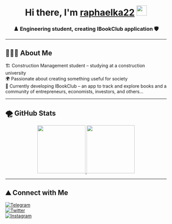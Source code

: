 <h1 align="center">Hi there, I'm <a href="#" target="_blank">raphaelka22</a>  
<img src="https://github.com/blackcater/blackcater/raw/main/images/Hi.gif" height="32"/></h1>  

<h3 align="center">♟️ Engineering student, creating IBookClub application 🛡️</h3>  

---

## 🧑🏼‍🎓 About Me  

🏗 Construction Management student – studying at a construction university  
🌍 Passionate about creating something useful for society  
📱 Currently developing IBookClub – an app to track and explore books and a community of entrepreneurs, economists, investors, and others...  

---

## 🌪️ GitHub Stats  

<div align="center">
  <a href="https://github.com/anuraghazra/github-readme-stats">
    <img height="150em" src="https://github-readme-stats.vercel.app/api?username=raphaelka22&show_icons=true&theme=dark"/>
  </a>
  <a href="https://git.io/streak-stats">
    <img height="150em" src="https://github-readme-streak-stats.herokuapp.com/?user=raphaelka22&theme=dark"/>
  </a>
</div>

---

## ⛰️ Connect with Me  

[![Telegram](https://img.shields.io/badge/Telegram-2CA5E0?style=for-the-badge&logo=telegram&logoColor=white)](https://t.me/InsightBookClub)  
[![Twitter](https://img.shields.io/badge/Twitter-1DA1F2?style=for-the-badge&logo=twitter&logoColor=white)](https://twitter.com/iBookClubX)  
[![Instagram](https://img.shields.io/badge/Instagram-E4405F?style=for-the-badge&logo=instagram&logoColor=white)](https://instagram.com/iBookClubX)  
<!--
**raphaelka22/raphaelka22** is a ✨ _special_ ✨ repository because its `README.md` (this file) appears on your GitHub profile.

Here are some ideas to get you started:

- 🔭 I’m currently working on ...
- 🌱 I’m currently learning ...
- 👯 I’m looking to collaborate on ...
- 🤔 I’m looking for help with ...
- 💬 Ask me about ...
- 📫 How to reach me: ...
- 😄 Pronouns: ...
- ⚡ Fun fact: ...
-->
